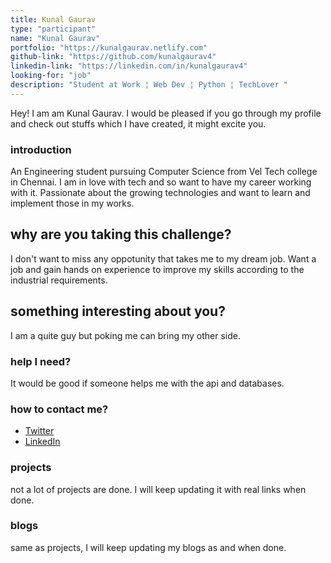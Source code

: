 ```yaml
---
title: Kunal Gaurav
type: "participant"
name: "Kunal Gaurav"
portfolio: "https://kunalgaurav.netlify.com"
github-link: "https://github.com/kunalgaurav4"
linkedin-link: "https://linkedin.com/in/kunalgaurav4"
looking-for: "job"
description: "Student at Work ¦ Web Dev ¦ Python ¦ TechLover "
---
```


Hey! I am am Kunal Gaurav. I would be pleased if you go through my profile and check out stuffs which I have created, it might excite you.

### introduction

An Engineering student pursuing Computer Science from Vel Tech college in Chennai. I am in love with tech and so want to have my career working with it. Passionate about the growing technologies and want to learn and implement those in my works.

## why are you taking this challenge?

I don't want to miss any oppotunity that takes me to my dream job. Want a job and gain hands on experience to improve my skills according to the industrial requirements.

## something interesting about you?

I am a quite guy but poking me can bring my other side.  

### help I need?

It would be good if someone helps me with the api and databases.

### how to contact me?

- [Twitter](https://twitter.com/I_kunalgaurav)
- [LinkedIn](https://www.linkedin.com/in/kunalgaurav4/)

### projects

not a lot of projects are done. I will keep updating it with real links when done.

<!-- My projects:

#### binder: tinder for books

_description_ do you wish to meet people who have read the same book so that you can talk hours about the same book? Try this.

_stack_ Made in React with hooks and context. This is written in typescript. Backend is powered by Express and MongoDB.

_hosted link_ https://binder.netlify.com

_github link_ https://github.com/tanaypratap/binder

#### another project

_description_

_stack_ -->

### blogs

same as projects, I will keep updating my blogs as and when done.
<!-- 
#### why I liked GraphQL over REST?

_description_ I will write something really nice here so that you feel like reading my blog.

_link_ https://dev.to/some-imaginary-link -->

